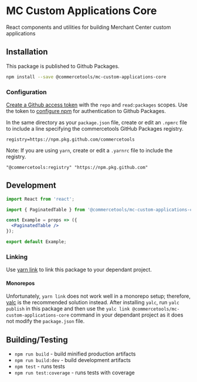 # MC Custom Applications Core

React components and utilities for building Merchant Center custom applications

## Installation

This package is published to Github Packages.

```bash
npm install --save @commercetools/mc-custom-applications-core
```

### Configuration

[Create a Github access token](https://help.github.com/en/github/authenticating-to-github/creating-a-personal-access-token-for-the-command-line#creating-a-token) with the `repo` and `read:packages` scopes. Use the token to [configure npm](https://help.github.com/en/packages/using-github-packages-with-your-projects-ecosystem/configuring-npm-for-use-with-github-packages#authenticating-with-a-personal-access-token) for authentication to Github Packages.

In the same directory as your `package.json` file, create or edit an `.npmrc` file to include a line specifying the commercetools GitHub Packages registry.

```text
registry=https://npm.pkg.github.com/commercetools
```

Note: If you are using `yarn`, create or edit a `.yarnrc` file to include the registry.

```text
"@commercetools:registry" "https://npm.pkg.github.com"
```

## Development

```jsx
import React from 'react';

import { PaginatedTable } from '@commercetools/mc-custom-applications-core';

const Example = props => ({
  <PaginatedTable />
});

export default Example;
```

### Linking

Use [yarn link](https://classic.yarnpkg.com/en/docs/cli/link/) to link this package to your dependant project.

#### Monorepos

Unfortunately, `yarn link` does not work well in a monorepo setup; therefore, [yalc](https://www.npmjs.com/package/yalc) is the recommended solution instead. After installing `yalc`, run `yalc publish` in this package and then use the `yalc link @commercetools/mc-custom-applications-core` command in your dependant project as it does not modify the `package.json` file.

## Building/Testing

* `npm run build` - build minified production artifacts
* `npm run build:dev` - build development artifacts
* `npm test` - runs tests
* `npm run test:coverage` - runs tests with coverage
